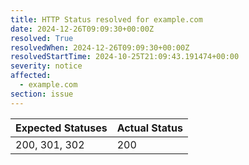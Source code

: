 ```yaml
---
title: HTTP Status resolved for example.com
date: 2024-12-26T09:09:30+00:00Z
resolved: True
resolvedWhen: 2024-12-26T09:09:30+00:00Z
resolvedStartTime: 2024-10-25T21:09:43.191474+00:00
severity: notice
affected:
  - example.com
section: issue
---
```


| Expected Statuses | Actual Status  |
|-------------------|----------------|
| 200, 301, 302 | 200 |
